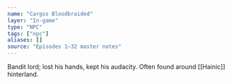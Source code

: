 ```yaml
---
name: "Cargus Bloodbraided"
layer: "In-game"
type: "NPC"
tags: ["npc"]
aliases: []
source: "Episodes 1–32 master notes"
---
```

Bandit lord; lost his hands, kept his audacity. Often found around [[Hainic]] hinterland.
